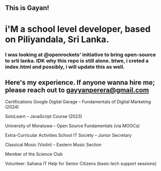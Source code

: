 ## This is Gayan!
# i'M a school level developer, based on Piliyandala, Sri Lanka.

### I was looking at @openrockets' initiative to bring open-source to srti lanka. IDK why this repo is still alone. btwe, i creted a index.html and possibly, i will update this as well.
## Here's my experience. If anyone wanna hire me; please reach out to gayyanperera@gmail.com

Certifications
Google Digital Garage – Fundamentals of Digital Marketing (2024)

SoloLearn – JavaScript Course (2023)

University of Moratuwa – Open Source Fundamentals (via MOOCs)

Extra-Curricular Activities
School IT Society – Junior Secretary

Classical Music (Violin) – Eastern Music Section

Member of the Science Club

Volunteer: Sahana IT Help for Senior Citizens (basic tech support sessions)

